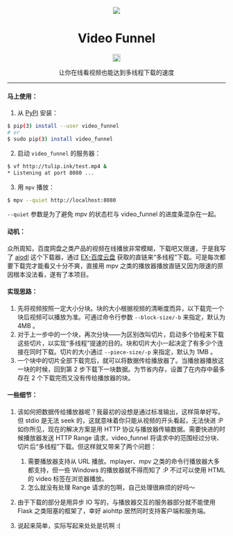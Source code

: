 <p align="center"><img src="funnel.png" /></p>
<h1 align="center">Video Funnel</h1>
<p align="center"><a href="https://badge.fury.io/py/video-funnel"><img src="https://badge.fury.io/py/video-funnel.svg" alt="PyPI version" height="18"></a></p>
<p align="center">让你在线看视频也能达到多线程下载的速度</p>

***

#### 马上使用：

1. 从 [PyPI](https://pypi.python.org/pypi/video_funnel) 安装：
```bash
$ pip(3) install --user video_funnel
# or
$ sudo pip(3) install video_funnel
```

2. 启动 `video_funnel` 的服务器：
```bash
$ vf http://tulip.ink/test.mp4 &
* Listening at port 8080 ...
```

3. 用 `mpv` 播放：
```bash
$ mpv --quiet http://localhost:8080
```
`--quiet` 参数是为了避免 mpv 的状态栏与 video_funnel 的进度条混杂在一起。

#### 动机：

众所周知，百度网盘之类产品的视频在线播放非常模糊，下载吧又限速，于是我写了 [aiodl](https://github.com/cshuaimin/aiodl) 这个下载器，通过 [EX-百度云盘](https://github.com/gxvv/ex-baiduyunpan/) 获取的直链来“多线程”下载。可是每次都要下载完才能看又十分不爽，直接用 mpv 之类的播放器播放直链又因为限速的原因根本没法看，遂有了本项目。

#### 实现思路：

1. 先将视频按照一定大小分块。块的大小根据视频的清晰度而异，以下载完一个块后视频可以播放为准。可通过命令行参数 `--block-size/-b` 来指定，默认为 4MB 。
2. 对于上一步中的一个块，再次分块——为区别改叫切片，启动多个协程来下载这些切片，以实现“多线程”提速的目的。块和切片大小一起决定了有多少个连接在同时下载。切片的大小通过 `--piece-size/-p` 来指定，默认为 1MB 。
3. 一个块中的切片全部下载完后，就可以将数据传给播放器了。当播放器播放这一块的时候，回到第 2 步下载下一块数据。为节省内存，设置了在内存中最多存在 2 个下载完而又没有传给播放器的块。

#### 一些细节：

1. 该如何把数据传给播放器呢？我最初的设想是通过标准输出，这样简单好写。但 stdio 是无法 seek 的，这就意味着你只能从视频的开头看起，无法快进 :P
如你所见，现在的解决方案是用 HTTP 协议与播放器传输数据。需要快进的时候播放器发送 HTTP Range 请求，video_funnel 将请求中的范围经过分块、切片后“多线程”下载。但这样就又带来了两个问题：
    1. 需要播放器支持从 URL 播放。mplayer、mpv 之类的命令行播放器大多都支持，但一些 Windows 的播放器就不得而知了 :P 不过可以使用 HTML 的 video 标签在浏览器播放。
    2. 怎么就没有处理 Range 请求的包啊，自己处理很麻烦的好吗～

2. 由于下载的部分是用异步 IO 写的，与播放器交互的服务器部分就不能使用 Flask 之类阻塞的框架了，幸好 aiohttp 居然同时支持客户端和服务端。

3. 说起来简单，实际写起来处处是坑啊 :(
